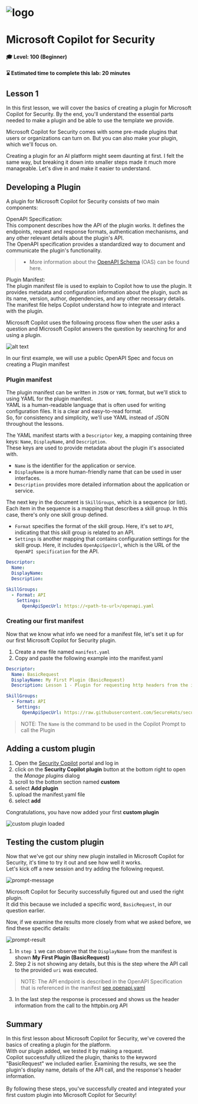 ![logo](/images/sh-banner.png)
=========
# Microsoft Copilot for Security

#### 🎓 Level: 100 (Beginner)
#### ⌛ Estimated time to complete this lab: 20 minutes

## Lesson 1

In this first lesson, we will cover the basics of creating a plugin for Microsoft Copilot for Security. By the end, you'll understand the essential parts needed to make a plugin and be able to use the template we provide.

Microsoft Copilot for Security comes with some pre-made plugins that users or organizations can turn on. But you can also make your plugin, which we'll focus on.

Creating a plugin for an AI platform might seem daunting at first. I felt the same way, but breaking it down into smaller steps made it much more manageable. Let's dive in and make it easier to understand.


## Developing a Plugin

A plugin for Microsoft Copilot for Security consists of two main components:

OpenAPI Specification:  
  This component describes how the API of the plugin works. It defines the endpoints, request and response formats, authentication mechanisms, and any other relevant details about the plugin's API.  
The OpenAPI specification provides a standardized way to document and communicate the plugin's functionality.  

>- More information about the [OpenAPI Schema](https://github.com/OAI/OpenAPI-Specification/) (OAS) can be found here.

Plugin Manifest:  
  The plugin manifest file is used to explain to Copilot how to use the plugin. It provides metadata and configuration information about the plugin, such as its name, version, author, dependencies, and any other necessary details. The manifest file helps Copilot understand how to integrate and interact with the plugin.  

Microsoft Copilot uses the following process flow when the user asks a question and Microsoft Copilot answers the question by searching for and using a plugin.  

![alt text](/images/data-flow.png)

In our first example, we will use a public OpenAPI Spec and focus on creating a Plugin manifest

### Plugin manifest
The plugin manifest can be written in `JSON` or `YAML` format, but we'll stick to using YAML for the plugin manifest.  
YAML is a human-readable language that is often used for writing configuration files. It is a clear and easy-to-read format.  
So, for consistency and simplicity, we'll use YAML instead of JSON throughout the lessons.

The YAML manifest starts with a `Descriptor` key, a mapping containing three keys: `Name`, `DisplayName`, and `Description`.  
These keys are used to provide metadata about the plugin it's associated with.  

- `Name` is the identifier for the application or service.
- `DisplayName` is a more human-friendly name that can be used in user interfaces.
- `Description` provides more detailed information about the application or service.

The next key in the document is `SkillGroups`, which is a sequence (or list). Each item in the sequence is a mapping that describes a skill group. In this case, there's only one skill group defined.

- `Format` specifies the format of the skill group. Here, it's set to `API`, indicating that this skill group is related to an API.
- `Settings` is another mapping that contains configuration settings for the skill group. Here, it includes `OpenApiSpecUrl`, which is the URL of the `OpenAPI specification` for the API.  


```yaml
Descriptor:
  Name: 
  DisplayName: 
  Description: 

SkillGroups:
  - Format: API
    Settings:
      OpenApiSpecUrl: https://<path-to-url>/openapi.yaml
```

### Creating our first manifest

Now that we know what info we need for a manifest file, let's set it up for our first Microsoft Copilot for Security plugin.  
1. Create a new file named `manifest.yaml`
2. Copy and paste the following example into the manifest.yaml

```yaml
Descriptor:
  Name: BasicRequest
  DisplayName: My First Plugin (BasicRequest)
  Description: Lesson 1 - Plugin for requesting http headers from the incoming request.

SkillGroups:
  - Format: API
    Settings:
      OpenApiSpecUrl: https://raw.githubusercontent.com/SecureHats/security-copilot/da70fb9b970d5b95faff462dff8491d46ac7d71a/Lesson%201/openapi.yaml
```

> NOTE: The `Name` is the command to be used in the Copilot Prompt to call the Plugin

## Adding a custom plugin

1. Open the [Security Copilot](https://securitycopilot.microsoft.com) portal and log in
2. click on the **Security Copilot plugin** button at the bottom right to open the _Manage plugins_ dialog
3. scroll to the bottom section named **custom**
4. select **Add plugin**
5. upload the manifest.yaml file
6. select **add**

Congratulations, you have now added your first **custom plugin**

![custom plugin loaded](/images/custom-plugin.png)

## Testing the custom plugin

Now that we've got our shiny new plugin installed in Microsoft Copilot for Security, it's time to try it out and see how well it works.  
Let's kick off a new session and try adding the following request.

![prompt-message](/images/prompt-message.png)

Microsoft Copilot for Security successfully figured out and used the right plugin.  
It did this because we included a specific word, `BasicRequest`, in our question earlier.

Now, if we examine the results more closely from what we asked before, we find these specific details:

![prompt-result](/images/prompt-result.png)

1. In `step 1` we can observe that the `DisplayName` from the manifest is shown **My First Plugin (BasicRequest)**  
2. Step 2 is not showing any details, but this is the step where the API call to the provided `uri` was executed. 
> NOTE: The API endpoint is described in the OpenAPI Specification that is referenced in the manifest [see openapi.yaml](https://github.com/SecureHats/security-copilot/blob/da70fb9b970d5b95faff462dff8491d46ac7d71a/Lesson%201/openapi.yaml)

3. In the last step the response is processed and shows us the header information from the call to the httpbin.org API

## Summary

In this first lesson about Microsoft Copilot for Security, we've covered the basics of creating a plugin for the platform.  
With our plugin added, we tested it by making a request.  
Copilot successfully utilized the plugin, thanks to the keyword "BasicRequest" we included earlier.  Examining the results, we see the plugin's display name, details of the API call, and the response's header information.  
</br>
By following these steps, you've successfully created and integrated your first custom plugin into Microsoft Copilot for Security!
